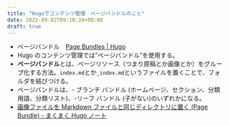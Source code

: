 ```yaml
---
title: "Hugoでコンテンツ管理　ページバンドルのこと"
date: 2022-09-02T09:10:24+09:00
draft: true
---
```


- ページバンドル　[Page Bundles \| Hugo](https://gohugo.io/content-management/page-bundles)
- Hugo のコンテンツ管理では”ページバンドル”を使用する。
- **ページバンドル**とは、ページリソース（つまり原稿とか画像とか）をグループ化する方法。`index.md`とか`_index.md`というファイルを置くことで、フォルダを結びつける。
- ページバンドルは、- ブランチ バンドル (ホームページ、セクション、分類用語、分類リスト)、-リーフ バンドル (子がない)のいずれかになる。
- [画像ファイルを Markdown ファイルと同じディレクトリに置く \(Page Bundle\) \- まくまく Hugo ノート](https://maku77.github.io/hugo/misc/page-bundle.html)
